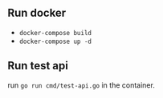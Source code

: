 ## Run docker

* `docker-compose build`
* `docker-compose up -d`

## Run test api

run `go run cmd/test-api.go` in the container.
